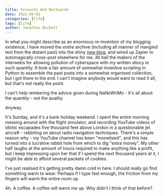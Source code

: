 ```yaml
---
title: Forwards And Backwards
date: 2022-05-01
categories: [life]
tags: [life]
author: Jonathan Beckett
---
```


In what you might describe as an enormous re-invention of my blogging existence, I have moved the *entire* archive (including all manner of mangled text from the distant past) into the shiny [new blog](https://jonbeckett.blog), and wired up Zapier to automagically cross-post elsewhere for me. All hail the makers of the interwebs for allowing pollution of cyberspace with my written idiocy in such quantity. It took a fair amount of somewhat inventive scripting in Python to assemble the past posts into a somewhat organised collection, but I got there in the end. I can't imagine anybody would want to read it all, but that's not really the point.

I can't help rembering the advice given during NaNoWriMo - it's all about the quantity - not the quality.

Anyway.

It's Sunday, and it's a bank holiday weekend. I spent the entire morning messing around with the flight simulator, and recording YouTube videos of idiotic escapades five thousand feet above London in a questionable jet aircraft - rabbiting on about radio navigation techniques. There's a simple reason why - my YouTube channel has been "monetised", and this has turned into a lucrative rabbit hole from which to dig "extra money". My other half laughs at the amount of hours required to make anything like a profit, but I keep impressing upon her that if I spend the next thousand years at it, I might be able to afford several packets of cookies.

I've just realised it's getting pretty damn cold in here. I should really go find something warm to wear. Perhaps if I type fast enough, the friction from my fingers will warm the entire room up.

Ah. A coffee. A coffee will warm me up. Why didn't I think of that before?